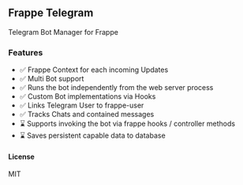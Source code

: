## Frappe Telegram

Telegram Bot Manager for Frappe

### Features
- ✅ Frappe Context for each incoming Updates
- ✅ Multi Bot support
- ✅ Runs the bot independently from the web server process
- ✅ Custom Bot implementations via Hooks
- ✅ Links Telegram User to frappe-user
- ✅ Tracks Chats and contained messages
- ⌛ Supports invoking the bot via frappe hooks / controller methods
- ⌛ Saves persistent capable data to database

#### License

MIT